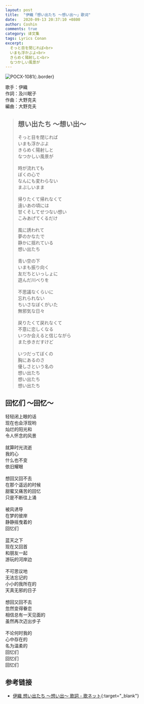 ```yaml
---
layout: post
title:  "伊織「想い出たち 〜想い出〜」歌词"
date:   2020-09-13 20:37:10 +0800
author: Coshin
comments: true
category: 译文集
tags: Lyrics Conan
excerpt:
  そっと目を閉じれば<br>
  いまも浮かぶよ<br>
  きらめく陽射しと<br>
  なつかしい風景が
---
```

![POCX-1081](https://www.generasia.com/w/images/5/58/IORI_BGI_A.jpg){:.border}

歌手：伊織<br>
作詞：及川眠子<br>
作曲：大野克夫<br>
編曲：大野克夫

<blockquote class="original">
  <h2>想い出たち 〜想い出〜</h2>
  <p>
    そっと目を閉じれば<br>
    いまも浮かぶよ<br>
    きらめく陽射しと<br>
    なつかしい風景が<br>
    <br>
    時が流れても<br>
    ぼくの心で<br>
    なんにも変わらない<br>
    まぶしいまま<br>
    <br>
    帰りたくて帰れなくて<br>
    遠いあの頃には<br>
    甘くそしてせつない想い<br>
    こみあげてくるだけ<br>
    <br>
    風に誘われて<br>
    夢のかなたで<br>
    静かに揺れている<br>
    想い出たち<br>
    <br>
    青い空の下<br>
    いまも振り向く<br>
    友だちといっしょに<br>
    遊んだ川べりを<br>
    <br>
    不思議なくらいに<br>
    忘れられない<br>
    ちいさなぼくがいた<br>
    無邪気な日々<br>
    <br>
    戻りたくて戻れなくて<br>
    不意に恋しくなる<br>
    いつか会えると信じながら<br>
    また歩きだすけど<br>
    <br>
    いつだってぼくの<br>
    胸にあるのさ<br>
    優しさという名の<br>
    想い出たち<br>
    想い出たち<br>
    想い出たち
  </p>
</blockquote>

<div class="translation">
  <h2>回忆们 ～回忆～</h2>
  <p>
    轻轻闭上眼的话<br>
    现在也会浮现哟<br>
    灿烂的阳光和<br>
    令人怀念的风景<br>
    <br>
    就算时光流逝<br>
    我的心<br>
    什么也不变<br>
    依旧耀眼<br>
    <br>
    想回又回不去<br>
    在那个遥远的时候<br>
    甜蜜又痛苦的回忆<br>
    只是不断往上涌<br>
    <br>
    被风诱导<br>
    在梦的彼岸<br>
    静静摇曳着的<br>
    回忆们<br>
    <br>
    蓝天之下<br>
    现在又回首<br>
    和朋友一起<br>
    游玩的河岸边<br>
    <br>
    不可思议地<br>
    无法忘记的<br>
    小小的我所在的<br>
    天真无邪的日子<br>
    <br>
    想回又回不去<br>
    忽然变得眷恋<br>
    相信总有一天见面的<br>
    虽然再次迈出步子<br>
    <br>
    不论何时我的<br>
    心中存在的<br>
    名为温柔的<br>
    回忆们<br>
    回忆们<br>
    回忆们
  </p>
</div>

## 参考链接

* [伊織 想い出たち 〜想い出〜 歌詞 - 歌ネット](https://www.uta-net.com/song/58237/){:target="_blank"}
